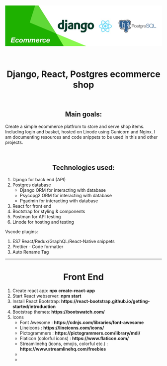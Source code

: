 <p align="center">
  <img src="https://github.com/jssdeveloper/ecommerce/blob/main/documentation/banner.jpg?raw=true">
</p>
<br />

<h1 align="center">Django, React, Postgres ecommerce shop</h1>
<br />

<h2 align="center">Main goals:</h2>
<p>Create a simple ecommerce platfrom to store and serve shop items. Including login and basket, hosted on Linode using Gunicorn and Nginx. I am documenting resources and code snippets to be used in this and other projects.</p>
<br />

<h2 align="center">Technologies used:</h2>
<ol>
  <li>Django for back end (API)</li>
  <li>Postgres database
    <ul>
      <li>Django ORM for interacting with database</li>
      <li>Psycopg2 ORM for interacting with database</li>
      <li>Pgadmin for interacting with database</li>
    </ul>
  </li>
  <li>React for front end</li>
  <li>Bootstrap for styling & components</li>
  <li>Postman for API testing</li>
  <li>Linode for hosting and testing</li>
</ol>

<p>Vscode plugins:</p>
<ol>
  <li>ES7 React/Redux/GraphQL/React-Native snippets</li>
  <li>Prettier - Code formatter</li>
  <li>Auto Rename Tag</li>
</ol>

<hr />

<h1 align="center">Front End</h1>
<ol>
  <li>Create react app: <strong>npx create-react-app</strong></li>
  <li>Start React webserver: <strong>npm start</strong></li>
  <li>Install React Bootstrap: <strong>https://react-bootstrap.github.io/getting-started/introduction</strong></li>
  <li>Bootstrap themes: <strong>https://bootswatch.com/</strong></li>
  <li>Icons
    <ul>
      <li>Font Awesome : <strong>https://cdnjs.com/libraries/font-awesome</strong></li>
      <li>Lineicons : <strong>https://lineicons.com/icons/</strong></li>
      <li>Pictogrammers : <strong>https://pictogrammers.com/library/mdi/</strong></li>
      <li>Flaticon (colorful icons) : <strong>https://www.flaticon.com/</strong></li>
      <li>Streamlinehq (icons, emojis, colorful etc.) : <strong>https://www.streamlinehq.com/freebies</strong></li>
      <li><strong></strong></li>
      <li><strong></strong></li>
    </ul>
  </li>
</ol>

